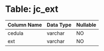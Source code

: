 # Table: jc_ext

| Column Name | Data Type | Nullable |
|-------------|-----------|----------|
| cedula | varchar | NO |
| ext | varchar | NO |
